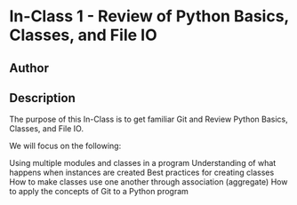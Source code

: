 # In-Class 1 - Review of Python Basics, Classes, and File IO

## Author



## Description

The purpose of this In-Class is to get familiar Git and Review Python Basics, Classes, and File IO.

We will focus on the following:

Using multiple modules and classes in a program
Understanding of what happens when instances are created
Best practices for creating classes
How to make classes use one another through association (aggregate)
How to apply the concepts of Git to a Python program
